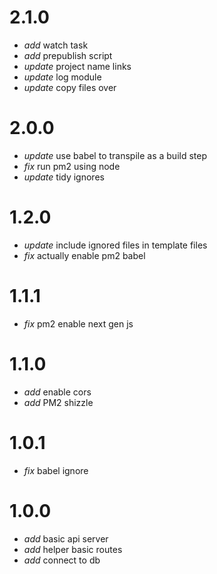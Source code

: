 # 2.1.0

* _add_ watch task
* _add_ prepublish script
* _update_ project name links
* _update_ log module
* _update_ copy files over

# 2.0.0

* _update_ use babel to transpile as a build step
* _fix_ run pm2 using node
* _update_ tidy ignores

# 1.2.0

* _update_ include ignored files in template files
* _fix_ actually enable pm2 babel

# 1.1.1

* _fix_ pm2 enable next gen js

# 1.1.0

* _add_ enable cors
* _add_ PM2 shizzle

# 1.0.1

* _fix_ babel ignore

# 1.0.0

* _add_ basic api server
* _add_ helper basic routes
* _add_ connect to db
